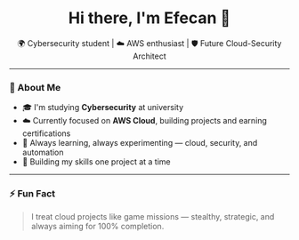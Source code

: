 <h1 align="center">Hi there, I'm Efecan 👋</h1>

<p align="center">
  🌍 Cybersecurity student | ☁️ AWS enthusiast | 🛡️ Future Cloud-Security Architect  
</p>

---

### 🚀 About Me

- 🎓 I'm studying **Cybersecurity** at university  
- ☁️ Currently focused on **AWS Cloud**, building projects and earning certifications  
- 🧠 Always learning, always experimenting — cloud, security, and automation  
- 🌱 Building my skills one project at a time  

---

### ⚡ Fun Fact

> I treat cloud projects like game missions — stealthy, strategic, and always aiming for 100% completion.


